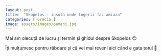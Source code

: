 ```yaml
---
layout: post
title:  "Skopelos - insula unde îngerii fac amiaza"
categories: [ Grecia ]
image: assets/images/oameni.jpg
---
```


Mai am olecuță de lucru și termin și ghidul despre Skopelos 😉

Îți mulțumesc pentru răbdare și că vei mai reveni aici când e gata totul 💙
